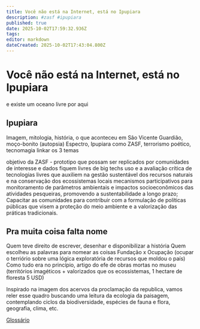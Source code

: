 ```yaml
---
title: Você não está na Internet, está no Ipupiara
description: #zasf #ipupiara
published: true
date: 2025-10-02T17:59:32.936Z
tags: 
editor: markdown
dateCreated: 2025-10-02T17:43:04.800Z
---
```


# Você não está na Internet, está no Ipupiara
e existe um oceano livre por aqui

## Ipupiara

Imagem, mitologia, história, o que aconteceu em São Vicente
Guardião, moço-bonito (autopsia)
Espectro, Ipupiara como ZASF, terrorismo poético, tecnomagia
linkar os 3 temas

objetivo da ZASF - prototipo que possam ser replicados por comunidades de interesse e dados fiquem livres de big techs
 uso e a avaliação crítica de tecnologias livres que auxiliem na gestão sustentável dos recursos naturais e na conservação dos ecossistemas locais
 mecanismos participativos para monitoramento de parâmetros ambientais e impactos socioeconômicos das atividades pesqueiras, promovendo a sustentabilidade a longo prazo;
Capacitar as comunidades para contribuir com a formulação de políticas públicas que visem a proteção do meio ambiente e a valorização das práticas tradicionais.


## Pra muita coisa falta nome
Quem teve direito de escrever, desenhar e disponibilizar a história
Quem escolheu as palavras para nomear as coisas
Fundação x Ocupação (ocupar o terriório sobre uma lógica exploratória de recursos que moldou o país)
Como tudo era no princípio, artigo do efe de obras mortas no museu (territórios imagéticos + valorizados que os ecossistemas, 1 hectare de floresta 5 USD)

Inspirado na imagem dos acervos da proclamação da republica, vamos reler esse quadro buscando uma leitura da ecologia da paisagem, contemplando ciclos da biodiversidade, espécies de fauna e flora, geografia, clima, etc.


[Glossário](/projetos/maedagua/glossariodecolonial) 